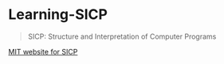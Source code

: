 # Learning-SICP
> SICP: Structure and Interpretation of Computer Programs

[MIT website for SICP](http://mitpress.mit.edu/sicp/)